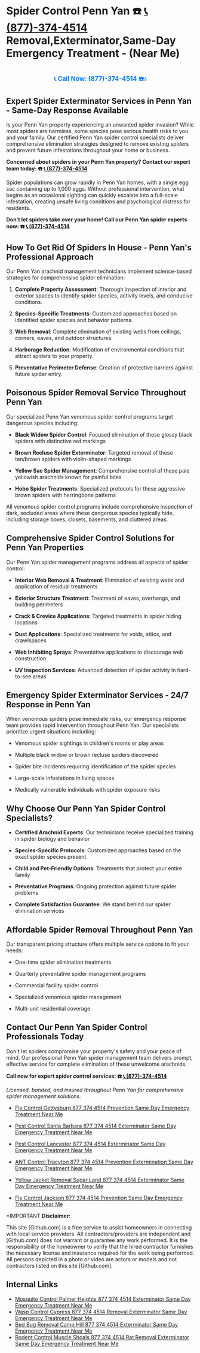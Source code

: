 # Spider Control Penn Yan ☎️ [📞 (877)-374-4514](https://pest-control-4514.netlify.app) Removal,Exterminator,Same-Day Emergency Treatment - (Near Me)
# 

<p align="center" style="font-size: 1.2em; font-weight: bold; margin: 20px 0;">
  <a href="https://pest-control-4514.netlify.app" target="_blank" style="color: #007BFF; text-decoration: none;">📞 Call Now: (877)-374-4514 ☎️💧</a>
</p>

## Expert Spider Exterminator Services in Penn Yan - Same-Day Response Available

Is your Penn Yan property experiencing an unwanted spider invasion? While most spiders are harmless, some species pose serious health risks to you and your family. Our certified Penn Yan spider control specialists deliver comprehensive elimination strategies designed to remove existing spiders and prevent future infestations throughout your home or business.

**Concerned about spiders in your Penn Yan property? Contact our expert team today: ☎️ [📞 (877)-374-4514](https://pest-control-4514.netlify.app)**

Spider populations can grow rapidly in Penn Yan homes, with a single egg sac containing up to 1,000 eggs. Without professional intervention, what begins as an occasional sighting can quickly escalate into a full-scale infestation, creating unsafe living conditions and psychological distress for residents.

**Don't let spiders take over your home! Call our Penn Yan spider experts now: ☎️ [📞 (877)-374-4514](https://pest-control-4514.netlify.app)**

## How To Get Rid Of Spiders In House - Penn Yan's Professional Approach

Our Penn Yan arachnid management technicians implement science-based strategies for comprehensive spider elimination:

1. **Complete Property Assessment**: Thorough inspection of interior and exterior spaces to identify spider species, activity levels, and conducive conditions.

2. **Species-Specific Treatments**: Customized approaches based on identified spider species and behavior patterns.

3. **Web Removal**: Complete elimination of existing webs from ceilings, corners, eaves, and outdoor structures.

4. **Harborage Reduction**: Modification of environmental conditions that attract spiders to your property.

5. **Preventative Perimeter Defense**: Creation of protective barriers against future spider entry.

## Poisonous Spider Removal Service Throughout Penn Yan

Our specialized Penn Yan venomous spider control programs target dangerous species including:

- **Black Widow Spider Control**: Focused elimination of these glossy black spiders with distinctive red markings

- **Brown Recluse Spider Exterminator**: Targeted removal of these tan/brown spiders with violin-shaped markings

- **Yellow Sac Spider Management**: Comprehensive control of these pale yellowish arachnids known for painful bites

- **Hobo Spider Treatments**: Specialized protocols for these aggressive brown spiders with herringbone patterns

All venomous spider control programs include comprehensive inspection of dark, secluded areas where these dangerous species typically hide, including storage boxes, closets, basements, and cluttered areas.

## Comprehensive Spider Control Solutions for Penn Yan Properties

Our Penn Yan spider management programs address all aspects of spider control:

- **Interior Web Removal & Treatment**: Elimination of existing webs and application of residual treatments

- **Exterior Structure Treatment**: Treatment of eaves, overhangs, and building perimeters

- **Crack & Crevice Applications**: Targeted treatments in spider hiding locations

- **Dust Applications**: Specialized treatments for voids, attics, and crawlspaces

- **Web Inhibiting Sprays**: Preventative applications to discourage web construction

- **UV Inspection Services**: Advanced detection of spider activity in hard-to-see areas

## Emergency Spider Exterminator Services - 24/7 Response in Penn Yan

When venomous spiders pose immediate risks, our emergency response team provides rapid intervention throughout Penn Yan. Our specialists prioritize urgent situations including:

- Venomous spider sightings in children's rooms or play areas

- Multiple black widow or brown recluse spiders discovered

- Spider bite incidents requiring identification of the spider species

- Large-scale infestations in living spaces

- Medically vulnerable individuals with spider exposure risks

## Why Choose Our Penn Yan Spider Control Specialists?

- **Certified Arachnid Experts**: Our technicians receive specialized training in spider biology and behavior

- **Species-Specific Protocols**: Customized approaches based on the exact spider species present

- **Child and Pet-Friendly Options**: Treatments that protect your entire family

- **Preventative Programs**: Ongoing protection against future spider problems

- **Complete Satisfaction Guarantee**: We stand behind our spider elimination services

## Affordable Spider Removal Throughout Penn Yan

Our transparent pricing structure offers multiple service options to fit your needs:

- One-time spider elimination treatments

- Quarterly preventative spider management programs

- Commercial facility spider control

- Specialized venomous spider management

- Multi-unit residential coverage

## Contact Our Penn Yan Spider Control Professionals Today

Don't let spiders compromise your property's safety and your peace of mind. Our professional Penn Yan spider management team delivers prompt, effective service for complete elimination of these unwelcome arachnids.

**Call now for expert spider control services: ☎️ [📞 (877)-374-4514](https://pest-control-4514.netlify.app)**

*Licensed, bonded, and insured throughout Penn Yan for comprehensive spider management solutions.*


- [Fly Control Gettysburg 877 374 4514 Prevention Same Day Emergency Treatment Near Me](https://github.com/allyoucaneatsushiin/plumbing-texas/blob/main/Fly-Control-Gettysburg-877-374-4514-Prevention-Same-Day-Emergency-Treatment-Near-Me.md)
- [Pest Control Santa Barbara 877 374 4514 Exterminator Same Day Emergency Treatment Near Me](https://github.com/allyoucaneatsushiin/plumbing-texas/blob/main/Pest-Control-Santa-Barbara-877-374-4514-Exterminator-Same-Day-Emergency-Treatment-Near-Me.md)
- [Pest Control Lancaster 877 374 4514 Exterminator Same Day Emergency Treatment Near Me](https://github.com/allyoucaneatsushiin/plumbing-texas/blob/main/Pest-Control-Lancaster-877-374-4514-Exterminator-Same-Day-Emergency-Treatment-Near-Me.md)


- [ANT Control Tracyton 877 374 4514 Prevention Extermination Same Day Emergency Treatment Near Me](https://github.com/allyoucaneatsushiin/plumbing-texas/blob/main/ANT-Control-Tracyton-877-374-4514-Prevention-Extermination-Same-Day-Emergency-Treatment-Near-Me.md)
- [Yellow Jacket Removal Sugar Land 877 374 4514 Exterminator Same Day Emergency Treatment Near Me](https://github.com/allyoucaneatsushiin/plumbing-texas/blob/main/Yellow-Jacket-Removal-Sugar-Land-877-374-4514-Exterminator-Same-Day-Emergency-Treatment-Near-Me.md)
- [Fly Control Jackson 877 374 4514 Prevention Same Day Emergency Treatment Near Me](https://github.com/allyoucaneatsushiin/plumbing-texas/blob/main/Fly-Control-Jackson-877-374-4514-Prevention-Same-Day-Emergency-Treatment-Near-Me.md)


*IMPORTANT **Disclaimer:**  

This site [Github.com] is a free service to assist homeowners in connecting with local service providers. All contractors/providers are independent and [Github.com] does not warrant or guarantee any work performed. It is the responsibility of the homeowner to verify that the hired contractor furnishes the necessary license and insurance required for the work being performed. All persons depicted in a photo or video are actors or models and not contractors listed on this site [Github.com].


## Internal Links
- [Mosquito Control Palmer Heights 877 374 4514 Exterminator Same Day Emergency Treatment Near Me](https://github.com/allyoucaneatsushiin/plumbing-texas/blob/main/Mosquito-Control-Palmer-Heights-877-374-4514-Exterminator-Same-Day-Emergency-Treatment-Near-Me.md)
- [Wasp Control Cypress 877 374 4514 Removal Exterminator Same Day Emergency Treatment Near Me](https://github.com/allyoucaneatsushiin/plumbing-texas/blob/main/Wasp-Control-Cypress-877-374-4514-Removal-Exterminator-Same-Day-Emergency-Treatment-Near-Me.md)
- [Bed Bug Removal Camp Hill 877 374 4514 Exterminator Same Day Emergency Treatment Near Me](https://github.com/allyoucaneatsushiin/plumbing-texas/blob/main/Bed-Bug-Removal-Camp-Hill-877-374-4514-Exterminator-Same-Day-Emergency-Treatment-Near-Me.md)
- [Rodent Control Muscle Shoals 877 374 4514 Rat Removal Exterminator Same Day Emergency Treatment Near Me](https://github.com/allyoucaneatsushiin/plumbing-texas/blob/main/Rodent-Control-Muscle-Shoals-877-374-4514-Rat-Removal-Exterminator-Same-Day-Emergency-Treatment-Near-Me.md)
